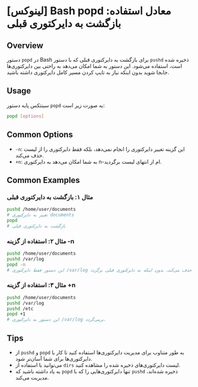 # [لینوکس] Bash popd معادل استفاده: بازگشت به دایرکتوری قبلی

## Overview
دستور `popd` در Bash برای بازگشت به دایرکتوری قبلی که با دستور `pushd` ذخیره شده است، استفاده می‌شود. این دستور به شما امکان می‌دهد به راحتی بین دایرکتوری‌ها جابجا شوید بدون اینکه نیاز به تایپ کردن مسیر کامل دایرکتوری داشته باشید.

## Usage
سینتکس پایه دستور `popd` به صورت زیر است:

```bash
popd [options]
```

## Common Options
- `-n`: این گزینه تغییر دایرکتوری را انجام نمی‌دهد، بلکه فقط دایرکتوری را از لیست حذف می‌کند.
- `+n`: به شما امکان می‌دهد به دایرکتوری n-ام از انتهای لیست برگردید.

## Common Examples
### مثال ۱: بازگشت به دایرکتوری قبلی
```bash
pushd /home/user/documents
# تغییر به دایرکتوری documents
popd
# بازگشت به دایرکتوری قبلی
```

### مثال ۲: استفاده از گزینه -n
```bash
pushd /home/user/documents
pushd /var/log
popd -n
# این دستور فقط دایرکتوری /var/log را از لیست حذف می‌کند، بدون اینکه به دایرکتوری قبلی برگردد.
```

### مثال ۳: استفاده از گزینه +n
```bash
pushd /home/user/documents
pushd /var/log
pushd /etc
popd +1
# این دستور به دایرکتوری /var/log برمی‌گردد.
```

## Tips
- از `pushd` و `popd` به طور متناوب برای مدیریت دایرکتوری‌ها استفاده کنید تا کار با دایرکتوری‌ها برای شما آسان‌تر شود.
- می‌توانید با استفاده از `dirs` لیست دایرکتوری‌های ذخیره شده را مشاهده کنید.
- به یاد داشته باشید که `popd` تنها دایرکتوری‌هایی را که با `pushd` ذخیره شده‌اند، مدیریت می‌کند.
